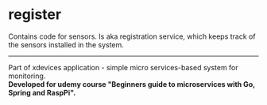 # register

Contains code for sensors. 
Is aka registration service, which keeps track of the sensors installed in the system.

---
Part of xdevices application - simple micro services-based system for monitoring. <br/>
**Developed for udemy course "Beginners guide to microservices with Go, Spring and RaspPi".**

